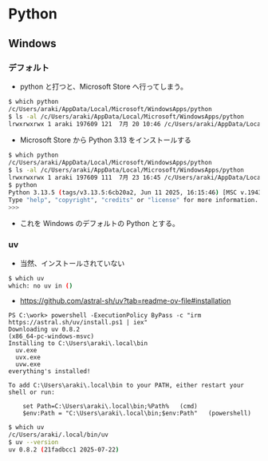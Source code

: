 # Python
## Windows
### デフォルト

- python と打つと、Microsoft Store へ行ってしまう。

```bash
$ which python
/c/Users/araki/AppData/Local/Microsoft/WindowsApps/python
$ ls -al /c/Users/araki/AppData/Local/Microsoft/WindowsApps/python
lrwxrwxrwx 1 araki 197609 121  7月 20 10:46 /c/Users/araki/AppData/Local/Microsoft/WindowsApps/python -> '/c/Program Files/WindowsApps/Microsoft.DesktopAppInstaller_1.26.400.0_x64__8wekyb3d8bbwe/AppInstallerPythonRedirector.exe'*
```

- Microsoft Store から Python 3.13 をインストールする

```bash
$ which python
/c/Users/araki/AppData/Local/Microsoft/WindowsApps/python
$ ls -al /c/Users/araki/AppData/Local/Microsoft/WindowsApps/python
lrwxrwxrwx 1 araki 197609 111  7月 23 16:45 /c/Users/araki/AppData/Local/Microsoft/WindowsApps/python -> '/c/Program Files/WindowsApps/PythonSoftwareFoundation.Python.3.13_3.13.1520.0_x64__qbz5n2kfra8p0/python3.13.exe'*
$ python
Python 3.13.5 (tags/v3.13.5:6cb20a2, Jun 11 2025, 16:15:46) [MSC v.1943 64 bit (AMD64)] on win32
Type "help", "copyright", "credits" or "license" for more information.
>>> 
```

- これを Windows のデフォルトの Python とする。

### uv

- 当然、インストールされていない

```bash
$ which uv
which: no uv in ()
```

- https://github.com/astral-sh/uv?tab=readme-ov-file#installation

```pwsh
PS C:\work> powershell -ExecutionPolicy ByPass -c "irm https://astral.sh/uv/install.ps1 | iex"
Downloading uv 0.8.2
(x86_64-pc-windows-msvc)
Installing to C:\Users\araki\.local\bin
  uv.exe
  uvx.exe
  uvw.exe
everything's installed!

To add C:\Users\araki\.local\bin to your PATH, either restart your shell or run:

    set Path=C:\Users\araki\.local\bin;%Path%   (cmd)
    $env:Path = "C:\Users\araki\.local\bin;$env:Path"   (powershell)
```

```bash
$ which uv
/c/Users/araki/.local/bin/uv
$ uv --version
uv 0.8.2 (21fadbcc1 2025-07-22)
```

